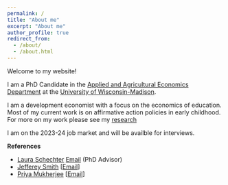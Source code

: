 ```yaml
---
permalink: /
title: "About me"
excerpt: "About me"
author_profile: true
redirect_from: 
  - /about/
  - /about.html
---
```


Welcome to my website!

I am a PhD Candidate in the [Applied and Agricultural Economics Department](https://aae.wisc.edu) at the [University of Wisconsin-Madison](https://www.wisc.edu). 

I am a development economist with a focus on the economics of education. Most of my current work is on affirmative action policies in early childhood. For more on my work please see my [research](/_pages/research.md)

I am on the 2023-24 job market and will be availble for interviews. 

**References**
  - [Laura Schechter](https://aae.wisc.edu/faculty/lschechter/) [Email](mailto:lschchter@wisc.edu) (PhD Advisor)
  - [Jefferey Smith](https://econ.wisc.edu/staff/smith-jeffrey/) [[Email](mailto:econjeff@ssc.wisc.edu)]
  - [Priya Mukherjee](https://aae.wisc.edu/faculty/pmukherjee7/) [[Email](mailto:priya.mukherjee@wisc.edu)]
